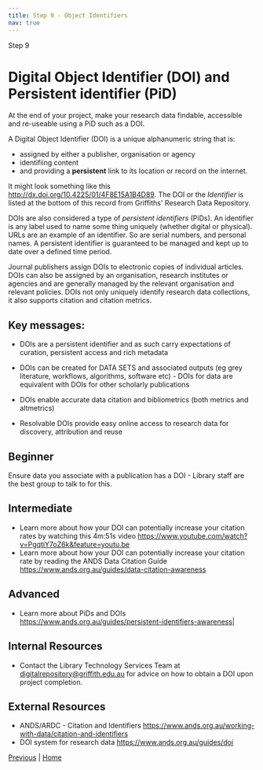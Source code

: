```yaml
---
title: Step 9 - Object Identifiers
nav: true
---
```


 Step 9
# Digital Object Identifier (DOI) and Persistent identifier (PiD)  

At the end of your project, make your research data findable, accessible and re-useable using a PiD such as a DOI.

A Digital Object Identifier (DOI) is a unique alphanumeric string that is:
* assigned by either a publisher, organisation or agency 
* identifiing content
* and providing a **persistent** link to its location or record on the internet. 

It might look something like this http://dx.doi.org/10.4225/01/4F8E15A1B4D89. The DOI or the *Identifier* is listed at the bottom of this record from Griffiths' Research Data Repository.

DOIs are also considered a type of *persistent identifiers* (PiDs). An identifier is any label used to name some thing uniquely (whether digital or physical).  URLs are an example of an identifier. So are serial numbers, and personal names. A persistent identifier is guaranteed to be managed and kept up to date over a defined time period. 

Journal publishers assign DOIs to electronic copies of individual articles. DOIs can also be assigned by an organisation, research institutes or agencies and are generally managed by the relevant organisation and relevant policies. DOIs not only uniquely identify research data collections, it also supports citation and citation metrics.

## Key messages:
* DOIs are a persistent identifier and as such carry expectations of curation, persistent access and rich metadata
* DOIs can be created for DATA SETS and associated outputs (eg grey literature, workflows, algorithms, software etc) - DOIs for data are equivalent with DOIs for other scholarly publications

* DOIs enable accurate data citation and bibliometrics (both metrics and altmetrics)
* Resolvable DOIs provide easy online access to research data for discovery, attribution and reuse

## Beginner
Ensure data you associate with a publication has a DOI - Library staff are the best group to talk to for this. 

## Intermediate
* Learn more about how your DOI can potentially increase your citation rates by watching this 4m:51s video https://www.youtube.com/watch?v=PgqtiY7oZ6k&feature=youtu.be
* Learn more about how your DOI can potentially increase your citation rate by reading the ANDS Data Citation Guide https://www.ands.org.au/guides/data-citation-awareness

## Advanced
* Learn more about PiDs and DOIs https://www.ands.org.au/guides/persistent-identifiers-awareness|

## Internal Resources
* Contact the Library Technology Services Team at digitalrepository@griffith.edu.au for advice on how to obtain a DOI upon project completion.

## External Resources
* ANDS/ARDC - Citation and Identifiers https://www.ands.org.au/working-with-data/citation-and-identifiers
* DOI system for research data https://www.ands.org.au/guides/doi


[Previous](https://guereslib.github.io/Reproducible-Research-Things/Step8SepId) | [Home](https://guereslib.github.io/Reproducible-Research-Things/) 
